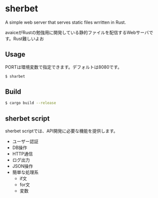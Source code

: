 # sherbet

A simple web server that serves static files wrritten in Rust.

avaiceがRustの勉強用に開発している静的ファイルを配信するWebサーバです。Rust難しいよお

## Usage

PORTは環境変数で指定できます。デフォルトは8080です。

```sh
$ sharbet
```

## Build
```sh
$ cargo build --release
```

## sherbet script

sherbet scriptでは、API開発に必要な機能を提供します。

- ユーザー認証
- DB操作
- HTTP通信
- ログ出力
- JSON操作
- 簡単な処理系
  - if文
  - for文
  - 変数